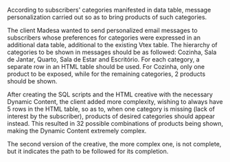 According to subscribers' categories manifested in data table, message personalization carried out so as to bring products of such categories.

The client Madesa wanted to send personalized email messages to subscribers whose preferences for categories were expressed in an additional data table, additional to the existing Vtex table. The hierarchy of categories to be shown in messages should be as followed: Cozinha, Sala de Jantar, Quarto, Sala de Estar and Escritório. For each category, a separate row in an HTML table should be used. For Cozinha, only one product to be exposed, while for the remaining categories, 2 products should be shown.

After creating the SQL scripts and the HTML creative with the necessary Dynamic Content, the client added more complexity, wishing to always have 5 rows in the HTML table, so as to, when one category is missing (lack of interest by the subscriber), products of desired categories should appear instead. This resulted in 32 possible combinations of products being shown, making the Dynamic Content extremely complex.

The second version of the creative, the more complex one, is not complete, but it indicates the path to be followed for its completion.
